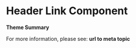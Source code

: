 # Header Link Component

**Theme Summary**

For more information, please see: **url to meta topic**
